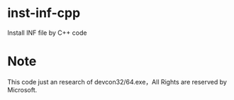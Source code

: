 # inst-inf-cpp
Install INF file by C++ code

# Note
This code just an research of devcon32/64.exe，All Rights are reserved by Microsoft.
